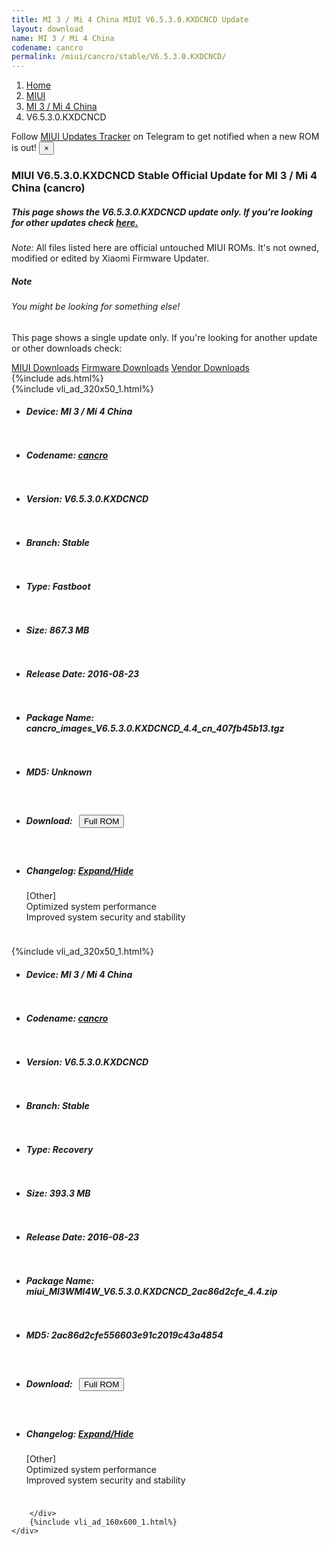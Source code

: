 ```yaml
---
title: MI 3 / Mi 4 China MIUI V6.5.3.0.KXDCNCD Update
layout: download
name: MI 3 / Mi 4 China
codename: cancro
permalink: /miui/cancro/stable/V6.5.3.0.KXDCNCD/
---
```

<nav aria-label="breadcrumb">
    <ol class="breadcrumb">
        <li class="breadcrumb-item"><a href="/">Home</a></li>
        <li class="breadcrumb-item"><a href="/miui/">MIUI</a></li>
        <li class="breadcrumb-item"><a href="/miui/cancro/">MI 3 / Mi 4 China</a></li>
        <li class="breadcrumb-item active" aria-current="page">V6.5.3.0.KXDCNCD</li>
    </ol>
</nav>
<div class="alert alert-primary alert-dismissible fade show" role="alert">
    Follow <a href="https://t.me/MIUIUpdatesTracker" class="alert-link">MIUI Updates Tracker</a> on Telegram to get
    notified when a new ROM is out!
    <button type="button" class="close" data-dismiss="alert" aria-label="Close">
        <span aria-hidden="true">&times;</span>
    </button>
</div>
<div class="col-12 mx-auto">
    <h3 class="title bg-light p-2 rounded">MIUI V6.5.3.0.KXDCNCD Stable Official Update for MI 3 / Mi 4 China (cancro)</h3>
    <h5>This page shows the V6.5.3.0.KXDCNCD update only. If you're looking for other updates check
        <a href="/miui/cancro/">here.</a></h5>
    <p><i>Note: </i>All files listed here are official untouched MIUI ROMs.
        It's not owned, modified or edited by Xiaomi Firmware Updater.</p>
    <div class="card">
        <div class="card-body">
            <h5 class="card-title">Note</h5>
            <h6 class="card-subtitle mb-2 text-muted">You might be looking for something else!</h6>
            <p class="card-text">This page shows a single update only.
                If you're looking for another update or other downloads check:</p>
            <a href="/miui/" class="card-link">MIUI Downloads</a>
            <a href="/firmware/" class="card-link">Firmware Downloads</a>
            <a href="/vendor/" class="card-link">Vendor Downloads</a>
        </div>
    </div>
    {%include ads.html%}
    <div class="row justify-content-center">
        <div class="col-10" id="downloads">
                    <div class="card card-body">
            {%include vli_ad_320x50_1.html%}
            <ul class="list-unstyled">
                <li style="padding-bottom: 10px;">
                    <h5><b>Device: </b>MI 3 / Mi 4 China</h5>
                </li>
                <li style="padding-bottom: 10px;">
                    <h5><b>Codename: </b> <a href="/miui/cancro/" target="_blank">cancro</a> </h5>
                </li>
                <li style="padding-bottom: 10px;">
                    <h5><b>Version: </b>V6.5.3.0.KXDCNCD</h5>
                </li>
                <li style="padding-bottom: 10px;">
                    <h5><b>Branch: </b>Stable</h5>
                </li>
                <li style="padding-bottom: 10px;">
                    <h5><b>Type: </b>Fastboot</h5>
                </li>
                <li style="padding-bottom: 10px;">
                    <h5><b>Size: </b>867.3 MB</h5>
                </li>
                <li style="padding-bottom: 10px;">
                    <h5><b>Release Date: </b>2016-08-23</h5>
                </li>
                <li style="padding-bottom: 10px;">
                    <h5><b>Package Name: </b><span id="filename" class="text-dark">cancro_images_V6.5.3.0.KXDCNCD_4.4_cn_407fb45b13.tgz</span></h5>
                </li>
                <li style="padding-bottom: 10px;">
                    <h5><b>MD5: </b><span id="md5" class="text-muted">Unknown</span></h5>
                </li>
                <li style="padding-bottom: 10px;">
                    <h5><b>Download: </b><button type="button" id="download" class="btn btn-primary" style="margin: 7px;"
                            onclick="window.open('https://bigota.d.miui.com/V6.5.3.0.KXDCNCD/cancro_images_V6.5.3.0.KXDCNCD_4.4_cn_407fb45b13.tgz', '_blank');"><i class="fa fa-download"></i> Full ROM</button></h5>
                </li>
                <li style="padding-bottom: 10px;">
                    <h5><b>Changelog: </b><a href="#cancro_1_changelog" data-toggle="collapse" role="button"
                            aria-expanded="false" aria-controls="cancro_1_changelog"> <i class="fa fa-arrow-down"
                                aria-hidden="true"></i> Expand/Hide</a></h5>
                    <div class="collapse" id="cancro_1_changelog">
                        <p id="changelog_text">[Other]<br>Optimized system performance<br>Improved system security and stability</p>
                    </div>
                </li>
            </ul>
        </div>
        <div class="card card-body">
            {%include vli_ad_320x50_1.html%}
            <ul class="list-unstyled">
                <li style="padding-bottom: 10px;">
                    <h5><b>Device: </b>MI 3 / Mi 4 China</h5>
                </li>
                <li style="padding-bottom: 10px;">
                    <h5><b>Codename: </b> <a href="/miui/cancro/" target="_blank">cancro</a> </h5>
                </li>
                <li style="padding-bottom: 10px;">
                    <h5><b>Version: </b>V6.5.3.0.KXDCNCD</h5>
                </li>
                <li style="padding-bottom: 10px;">
                    <h5><b>Branch: </b>Stable</h5>
                </li>
                <li style="padding-bottom: 10px;">
                    <h5><b>Type: </b>Recovery</h5>
                </li>
                <li style="padding-bottom: 10px;">
                    <h5><b>Size: </b>393.3 MB</h5>
                </li>
                <li style="padding-bottom: 10px;">
                    <h5><b>Release Date: </b>2016-08-23</h5>
                </li>
                <li style="padding-bottom: 10px;">
                    <h5><b>Package Name: </b><span id="filename" class="text-dark">miui_MI3WMI4W_V6.5.3.0.KXDCNCD_2ac86d2cfe_4.4.zip</span></h5>
                </li>
                <li style="padding-bottom: 10px;">
                    <h5><b>MD5: </b><span id="md5" class="text-muted">2ac86d2cfe556603e91c2019c43a4854</span></h5>
                </li>
                <li style="padding-bottom: 10px;">
                    <h5><b>Download: </b><button type="button" id="download" class="btn btn-primary" style="margin: 7px;"
                            onclick="window.open('https://bigota.d.miui.com/V6.5.3.0.KXDCNCD/miui_MI3WMI4W_V6.5.3.0.KXDCNCD_2ac86d2cfe_4.4.zip', '_blank');"><i class="fa fa-download"></i> Full ROM</button></h5>
                </li>
                <li style="padding-bottom: 10px;">
                    <h5><b>Changelog: </b><a href="#cancro_2_changelog" data-toggle="collapse" role="button"
                            aria-expanded="false" aria-controls="cancro_2_changelog"> <i class="fa fa-arrow-down"
                                aria-hidden="true"></i> Expand/Hide</a></h5>
                    <div class="collapse" id="cancro_2_changelog">
                        <p id="changelog_text">[Other]<br>Optimized system performance<br>Improved system security and stability</p>
                    </div>
                </li>
            </ul>
        </div>

        </div>
        {%include vli_ad_160x600_1.html%}
    </div>
</div>

